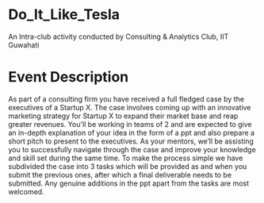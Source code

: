 # Do_It_Like_Tesla
An Intra-club activity conducted by Consulting &amp; Analytics Club, IIT Guwahati

# Event Description
As part of a consulting firm you have received a full fledged case by the executives of a Startup X. The case involves coming up with an innovative marketing strategy for Startup X to expand their market base and reap greater revenues. You'll be working in teams of 2 and are expected to give an in-depth explanation of your idea in the form of a ppt and also prepare a short pitch to present to the executives. As your mentors, we’ll be assisting you to successfully navigate through the case and
improve your knowledge and skill set during the same time. To make the process simple we have subdivided the case into 3 tasks which will be provided as and when you submit the previous ones, after which a final deliverable needs to be submitted. Any genuine additions in the ppt apart from the tasks are most welcomed.
